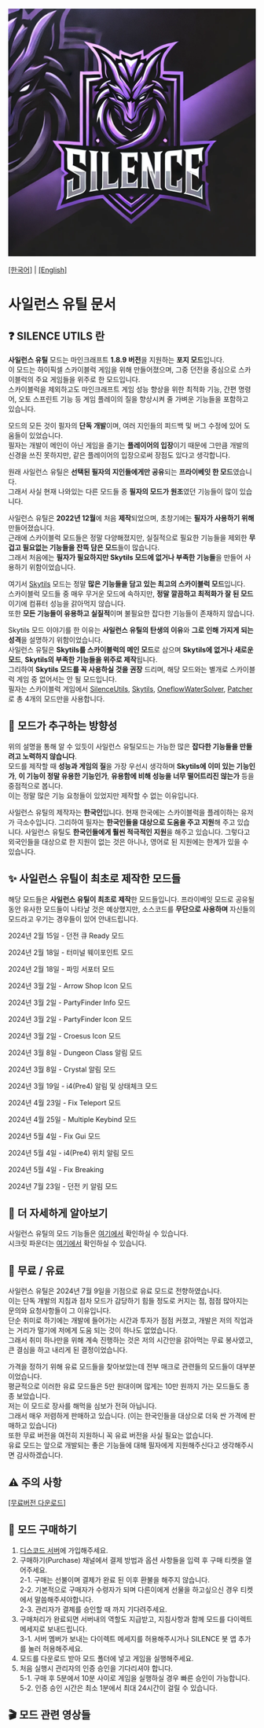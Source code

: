 ![이미지 설명](logo.png)

[[한국어]](https://github.com/SILENCE-SIMSOOL/SilenceUtils-Documentation)  |  [[English]](https://github.com/SILENCE-SIMSOOL/SilenceUtils-User-Guide/tree/English)  
# 사일런스 유틸 문서

## ❓ SILENCE UTILS 란
**사일런스 유틸** 모드는 마인크래프트 **1.8.9 버전**을 지원하는 **포지 모드**입니다.  
이 모드는 하이픽셀 스카이블럭 게임을 위해 만들어졌으며, 그중 던전을 중심으로 스카이블럭의 주요 게임들을 위주로 한  모드입니다.  
스카이블럭을 제외하고도 마인크래프트 게임 성능 향상을 위한 최적화 기능, 간편 명령어, 오토 스프린트 기능 등 게임 플레이의 질을 향상시켜 줄 가벼운 기능들을 포함하고 있습니다.  

모드의 모든 것이 필자의 **단독 개발**이며, 여러 지인들의 피드백 및 버그 수정에 있어 도움들이 있었습니다.  
필자는 개발이 메인이 아닌 게임을 즐기는 **플레이어의 입장**이기 때문에 그만큼 개발의 신경을 쓰진 못하지만, 같은 플레이어의 입장으로써 장점도 있다고 생각합니다.  

원래 사일런스 유틸은 **선택된 필자의 지인들에게만 공유**되는 **프라이베잇 한 모드**였습니다.  
그래서 사실 현재 나와있는 다른 모드들 중 **필자의 모드가 원조**였던 기능들이 많이 있습니다.  

사일런스 유틸은 **2022년 12월**에 처음 **제작**되었으며, 초창기에는 **필자가 사용하기 위해** 만들어졌습니다.  
근래에 스카이블럭 모드들은 정말 다양해졌지만, 실질적으로 필요한 기능들을 제외한 **무겁고 필요없는 기능들을 잔뜩 담은 모드**들이 많습니다.  
그래서 처음에는 **필자가 필요하지만 Skytils 모드에 없거나 부족한 기능들**을 만들어 사용하기 위함이었습니다.  

여기서 [Skytils](https://github.com/Skytils/SkytilsMod) 모드는 정말 **많은 기능들을 담고 있는 최고의 스카이블럭 모드**입니다.  
스카이블럭 모드들 중 매우 무거운 모드에 속하지만, **정말 깔끔하고 최적화가 잘 된 모드**이기에 컴퓨터 성능을 갉아먹지 않습니다.  
또한 **모든 기능들이 유용하고 실질적**이며 불필요한 잡다한 기능들이 존재하지 않습니다.  

Skytils 모드 이야기를 한 이유는 **사일런스 유틸의 탄생의 이유**와 **그로 인해 가지게 되는 성격**을 설명하기 위함이었습니다.  
사일런스 유틸은 **Skytils를 스카이블럭의 메인 모드**로 삼으며 **Skytils에 없거나 새로운 모드**, **Skytils의 부족한 기능들을 위주로 제작**됩니다.  
그리하여 **Skytils 모드를 꼭 사용하실 것을 권장** 드리며, 해당 모드와는 별개로 스카이블럭 게임 중 없어서는 안 될 모드입니다.  
필자는 스카이블럭 게임에서 [SilenceUtils](https://github.com/SILENCE-SIMSOOL/SilenceUtils-Documentation), [Skytils](https://github.com/Skytils/SkytilsMod), [OneflowWaterSolver](https://github.com/Desco1/WaterSolver), [Patcher](https://github.com/Sk1erLLC/Patcher) 로 총 4개의 모드만을 사용합니다.  

## 🛫 모드가 추구하는 방향성
위의 설명을 통해 알 수 있듯이 사일런스 유틸모드는 가능한 많은 **잡다한 기능들을 만들려고 노력하지 않습니다**.  
모드를 제작할 때 **성능과 게임의 질**을 가장 우선시 생각하며 **Skytils에 이미 있는 기능인가**, **이 기능이 정말 유용한 기능인가**, **유용함에 비해 성능을 너무 떨어트리진 않는가** 등을 중점적으로 봅니다.  
이는 정말 많은 기능 요청들이 있었지만 제작할 수 없는 이유입니다.  

사일런스 유틸의 제작자는 **한국인**입니다.
현재 한국에는 스카이블럭을 플레이하는 유저가 극소수입니다.
그리하여 필자는 **한국인들을 대상으로 도움을 주고 지원**해 주고 있습니다.
사일런스 유틸도 **한국인들에게 훨씬 적극적인 지원**을 해주고 있습니다.
그렇다고 외국인들을 대상으로 한 지원이 없는 것은 아니나, 영어로 된 지원에는 한계가 있을 수 있습니다.

## ✨ 사일런스 유틸이 최초로 제작한 모드들
해당 모드들은 **사일런스 유틸이 최초로 제작**한 모드들입니다.
프라이베잇 모드로 공유될 동안 유사한 모드들이 나타날 것은 예상했지만, 소스코드를 **무단으로 사용하며** 자신들의 모드라고 우기는 경우들이 있어 안내드립니다.

2024년 2월 15일 - 던전 큐 Ready 모드

2024년 2월 18일 - 터미널 웨이포인트 모드

2024년 2월 18일 - 파밍 서포터 모드

2024년 3월 2일 - Arrow Shop Icon 모드

2024년 3월 2일 - PartyFinder Info 모드

2024년 3월 2일 - PartyFinder Icon 모드

2024년 3월 2일 - Croesus Icon 모드

2024년 3월 8일 - Dungeon Class 알림 모드

2024년 3월 8일 - Crystal 알림 모드

2024년 3월 19일 - i4(Pre4) 알림 및 상태체크 모드

2024년 4월 23일 - Fix Teleport 모드

2024년 4월 25일 - Multiple Keybind 모드

2024년 5월 4일 - Fix Gui 모드

2024년 5월 4일 - i4(Pre4) 위치 알림 모드

2024년 5월 4일 - Fix Breaking

2024년 7월 23일 - 던전 키 알림 모드

## 📖 더 자세하게 알아보기
사일런스 유틸의 모드 기능들은 [여기에서](https://github.com/SILENCE-SIMSOOL/SilenceUtils-Documentation/blob/main/docs/ModList.md) 확인하실 수 있습니다.  
시크릿 파운더는 [여기에서]() 확인하실 수 있습니다.  

## 💸 무료 / 유료
사일런스 유틸은 2024년 7월 9일을 기점으로 유료 모드로 전향하였습니다.  
이는 단독 개발의 지침과 점차 모드가 감당하기 힘들 정도로 커지는 점, 점점 많아지는 문의와 요청사항들이 그 이유입니다.  
단순 취미로 하기에는 개발에 들어가는 시간과 투자가 점점 커졌고, 개발은 저의 직업과는 거리가 멀기에 저에게 도움 되는 것이 하나도 없었습니다.  
그래서 취미 하나만을 위해 계속 진행하는 것은 저의 시간만을 갉아먹는 무료 봉사였고, 큰 결심을 하고 내리게 된 결정이었습니다.  

가격을 정하기 위해 유료 모드들을 찾아보았는데 전부 매크로 관련들의 모드들이 대부분이었습니다.  
평균적으로 이러한 유료 모드들은 5만 원대이며 많게는 10만 원까지 가는 모드들도 종종 보았습니다.  
저는 이 모드로 장사를 해먹을 심보가 전혀 아닙니다.  
그래서 매우 저렴하게 판매하고 있습니다. (이는 한국인들을 대상으로 더욱 싼 가격에 판매하고 있습니다)  
또한 무료 버전을 여전히 지원하니 꼭 유료 버전을 사실 필요는 없습니다.  
유료 모드는 앞으로 개발되는 좋은 기능들에 대해 필자에게 지원해주신다고 생각해주시면 감사하겠습니다.  

## ⚠ 주의 사항


[[무료버전 다운로드]]()  

## 🚀 모드 구매하기
1. [디스코드 서버](https://discord.gg/B8tPf67gdG)에 가입해주세요.
2. 구매하기(Purchase) 채널에서 결제 방법과 옵션 사항들을 입력 후 구매 티켓을 열어주세요.  
2-1. 구매는 선불이며 결제가 완료 된 이후 환불을 해주지 않습니다.  
2-2. 기본적으로 구매자가 수령자가 되며 다른이에게 선물을 하고싶으신 경우 티켓에서 말씀해주셔야합니다.  
2-3. 관리자가 결제를 승인할 때 까지 기다려주세요.  
3. 구매처리가 완료되면 서버내의 역할도 지급받고, 지침사항과 함께 모드를 다이렉트 메세지로 보내드립니다.  
3-1. 서버 멤버가 보내는 다이렉트 메세지를 허용해주시거나 SILENCE 봇 앱 추가를 눌러 허용해주세요.  
4. 모드를 다운로드 받아 모드 폴더에 넣고 게임을 실행해주세요.  
5. 처음 실행시 관리자의 인증 승인을 기다리셔야 합니다.  
5-1. 구매 후 5분에서 10분 사이로 게임을 실행하실 경우 빠른 승인이 가능합니다.  
5-2. 인증 승인 시간은 최소 1분에서 최대 24시간이 걸릴 수 있습니다.  

## 🎬 모드 관련 영상들 
